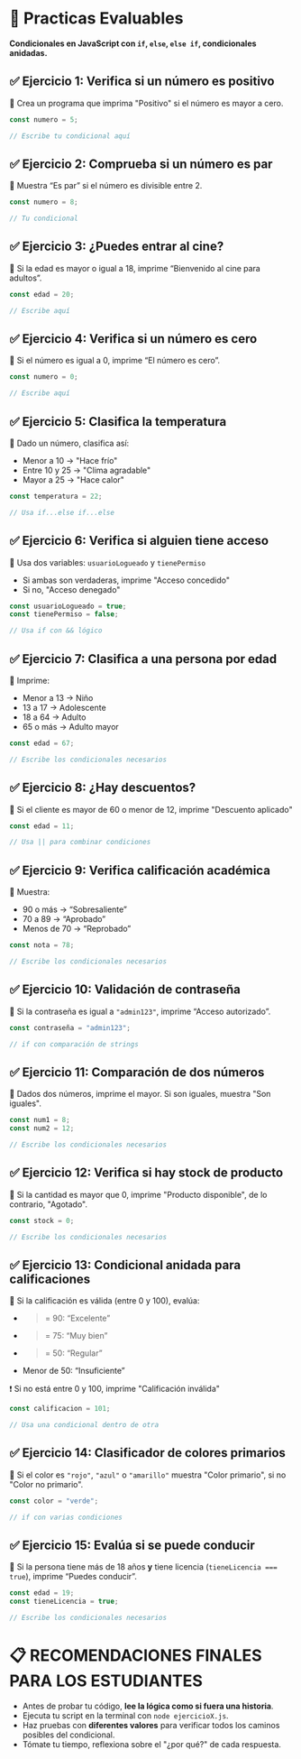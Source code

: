 # 📘 Practicas Evaluables 

**Condicionales en JavaScript con `if`, `else`, `else if`, condicionales anidadas.**

## ✅ Ejercicio 1: Verifica si un número es positivo

📌 Crea un programa que imprima "Positivo" si el número es mayor a cero.

```javascript
const numero = 5;

// Escribe tu condicional aquí
```

## ✅ Ejercicio 2: Comprueba si un número es par

📌 Muestra “Es par” si el número es divisible entre 2.

```javascript
const numero = 8;

// Tu condicional
```

## ✅ Ejercicio 3: ¿Puedes entrar al cine?

📌 Si la edad es mayor o igual a 18, imprime “Bienvenido al cine para adultos”.

```javascript
const edad = 20;

// Escribe aquí
```

## ✅ Ejercicio 4: Verifica si un número es cero

📌 Si el número es igual a 0, imprime “El número es cero”.

```javascript
const numero = 0;

// Escribe aquí
```

## ✅ Ejercicio 5: Clasifica la temperatura

📌 Dado un número, clasifica así:

- Menor a 10 → "Hace frío"
- Entre 10 y 25 → "Clima agradable"
- Mayor a 25 → "Hace calor"

```javascript
const temperatura = 22;

// Usa if...else if...else
```

## ✅ Ejercicio 6: Verifica si alguien tiene acceso

📌 Usa dos variables: `usuarioLogueado` y `tienePermiso`

- Si ambas son verdaderas, imprime "Acceso concedido"
- Si no, "Acceso denegado"

```javascript
const usuarioLogueado = true;
const tienePermiso = false;

// Usa if con && lógico
```

## ✅ Ejercicio 7: Clasifica a una persona por edad

📌 Imprime:

- Menor a 13 → Niño
- 13 a 17 → Adolescente
- 18 a 64 → Adulto
- 65 o más → Adulto mayor

```javascript
const edad = 67;

// Escribe los condicionales necesarios
```

## ✅ Ejercicio 8: ¿Hay descuentos?

📌 Si el cliente es mayor de 60 o menor de 12, imprime "Descuento aplicado"

```javascript
const edad = 11;

// Usa || para combinar condiciones
```

## ✅ Ejercicio 9: Verifica calificación académica

📌 Muestra:

- 90 o más → “Sobresaliente”
- 70 a 89 → “Aprobado”
- Menos de 70 → “Reprobado”

```javascript
const nota = 78;

// Escribe los condicionales necesarios

```

## ✅ Ejercicio 10: Validación de contraseña

📌 Si la contraseña es igual a `"admin123"`, imprime “Acceso autorizado”.

```javascript
const contraseña = "admin123";

// if con comparación de strings
```

## ✅ Ejercicio 11: Comparación de dos números

📌 Dados dos números, imprime el mayor. Si son iguales, muestra "Son iguales".

```javascript
const num1 = 8;
const num2 = 12;

// Escribe los condicionales necesarios
```

## ✅ Ejercicio 12: Verifica si hay stock de producto

📌 Si la cantidad es mayor que 0, imprime "Producto disponible", de lo contrario, "Agotado".

```javascript
const stock = 0;

// Escribe los condicionales necesarios
```

## ✅ Ejercicio 13: Condicional anidada para calificaciones

📌 Si la calificación es válida (entre 0 y 100), evalúa:

- > = 90: “Excelente”

- > = 75: “Muy bien”

- > = 50: “Regular”

- Menor de 50: “Insuficiente”

❗ Si no está entre 0 y 100, imprime "Calificación inválida"

```javascript
const calificacion = 101;

// Usa una condicional dentro de otra
```

## ✅ Ejercicio 14: Clasificador de colores primarios

📌 Si el color es `"rojo"`, `"azul"` o `"amarillo"` muestra "Color primario", si no "Color no primario".

```javascript
const color = "verde";

// if con varias condiciones
```

## ✅ Ejercicio 15: Evalúa si se puede conducir

📌 Si la persona tiene más de 18 años **y** tiene licencia (`tieneLicencia === true`), imprime “Puedes conducir”.

```javascript
const edad = 19;
const tieneLicencia = true;

// Escribe los condicionales necesarios
```

# 📋 RECOMENDACIONES FINALES PARA LOS ESTUDIANTES

- Antes de probar tu código, **lee la lógica como si fuera una historia**.
- Ejecuta tu script en la terminal con `node ejercicioX.js`.
- Haz pruebas con **diferentes valores** para verificar todos los caminos posibles del condicional.
- Tómate tu tiempo, reflexiona sobre el "¿por qué?" de cada respuesta.
